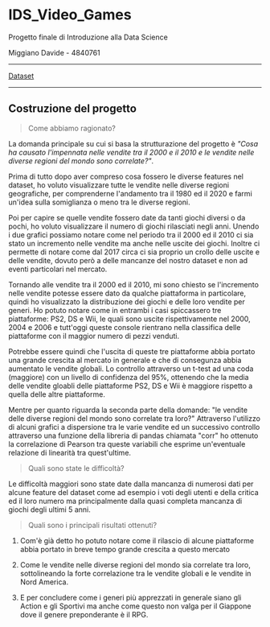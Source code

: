# IDS_Video_Games
Progetto finale di Introduzione alla Data Science

Miggiano Davide - 4840761

---
[Dataset](https://www.kaggle.com/datasets/rishidamarla/video-game-sales)

---

## Costruzione del progetto

> Come abbiamo ragionato?

La domanda principale su cui si basa la strutturazione del progetto è *"Cosa ha causato l'impennata nelle vendite tra il 2000 e il 2010 e le vendite nelle diverse regioni del mondo sono correlate?"*.

Prima di tutto dopo aver compreso cosa fossero le diverse features nel dataset, ho voluto visualizzare tutte le vendite nelle diverse regioni geografiche, per comprenderne l'andamento tra il 1980 ed il 2020 e farmi un'idea sulla somiglianza o meno tra le diverse regioni.

Poi per capire se quelle vendite fossero date da tanti giochi diversi o da pochi, ho voluto visualizzare il numero di giochi rilasciati negli anni.
Unendo i due grafici possiamo notare come nel periodo tra il 2000 ed il 2010 ci sia stato un incremento nelle vendite ma anche nelle uscite dei giochi.
Inoltre ci permette di notare come dal 2017 circa ci sia proprio un crollo delle uscite e delle vendite, dovuto però a delle mancanze del nostro dataset e non ad eventi particolari nel mercato.

Tornando alle vendite tra il 2000 ed il 2010, mi sono chiesto se l'incremento nelle vendite potesse essere dato da qualche piattaforma in particolare, quindi ho visualizzato la distribuzione dei giochi e delle loro vendite per generi. Ho potuto notare come in entrambi i casi spiccassero tre piattaforme: PS2, DS e Wii, le quali sono uscite rispettivamente nel 2000, 2004 e 2006 e tutt'oggi queste console rientrano nella classifica delle piattaforme con il maggior numero di pezzi venduti.

Potrebbe essere quindi che l'uscita di queste tre piattaforme abbia portato una grande crescita al mercato in generale e che di consegunza abbia aumentato le vendite globali.
Lo controllo attraverso un t-test ad una coda (maggiore) con un livello di  confidenza del 95%, ottenendo che la media delle vendite gloabli delle piattaforme PS2, DS e Wii è maggiore rispetto a quella delle altre piattaforme.

Mentre per quanto riguarda la seconda parte della domande: "le vendite delle diverse regioni del mondo sono correlate tra loro?"
Attraverso l'utilizzo di alcuni grafici a dispersione tra le varie vendite ed un successivo controllo attraverso una funzione della libreria di pandas chiamata "corr" ho ottenuto la correlazione di Pearson tra queste variabili che esprime un'eventuale relazione di linearità tra quest'ultime.

> Quali sono state le difficoltà?

Le difficoltà maggiori sono state date dalla mancanza di numerosi dati per alcune feature del dataset come ad esempio i voti degli utenti e della critica ed il loro numero ma principalmente dalla quasi completa mancanza di giochi degli ultimi 5 anni.

> Quali sono i principali risultati ottenuti?

1. Com'è già detto ho potuto notare come il rilascio di alcune piattaforme abbia portato in breve tempo grande crescita a questo mercato

2. Come le vendite nelle diverse regioni del mondo sia correlate tra loro, sottolineando la forte correlazione tra le vendite globali e le vendite in Nord America.

3. E per concludere come i generi più apprezzati in generale siano gli Action e gli Sportivi ma anche come questo non valga per il Giappone dove il genere preponderante è il RPG.
